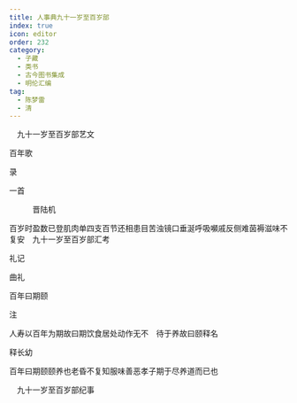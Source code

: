 ```yaml
---
title: 人事典九十一岁至百岁部
index: true
icon: editor
order: 232
category:
  - 子藏
  - 类书
  - 古今图书集成
  - 明伦汇编
tag:
  - 陈梦雷
  - 清
---
```


　九十一岁至百岁部艺文  

百年歌  

录  

一首  

　　　晋陆机  

百岁时盈数已登肌肉单四支百节还相患目苦浊镜口垂涎呼吸嚬戚反侧难茵褥滋味不复安　九十一岁至百岁部汇考  

礼记  

曲礼  

百年曰期颐  

注  

人寿以百年为期故曰期饮食居处动作无不　待于养故曰颐释名  

释长幼  

百年曰期颐颐养也老昏不复知服味善恶孝子期于尽养道而已也  

　九十一岁至百岁部纪事  
